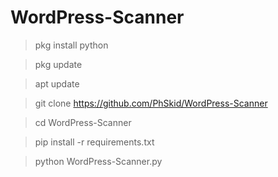 # WordPress-Scanner

>pkg install python

>pkg update

>apt update

>git clone https://github.com/PhSkid/WordPress-Scanner 

>cd WordPress-Scanner

>pip install -r requirements.txt

>python WordPress-Scanner.py


